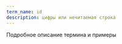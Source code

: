 ```yaml
---
term_name: id
description: цифры или нечитаемая строка
---
```


Подробное описание термина и примеры